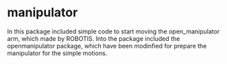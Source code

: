 # manipulator
In this package included simple code to start moving the open_manipulator arm, which made by ROBOTIS. Into the package included the openmanipulator package, which have been modinfied for prepare the manipulator for the simple motions.
